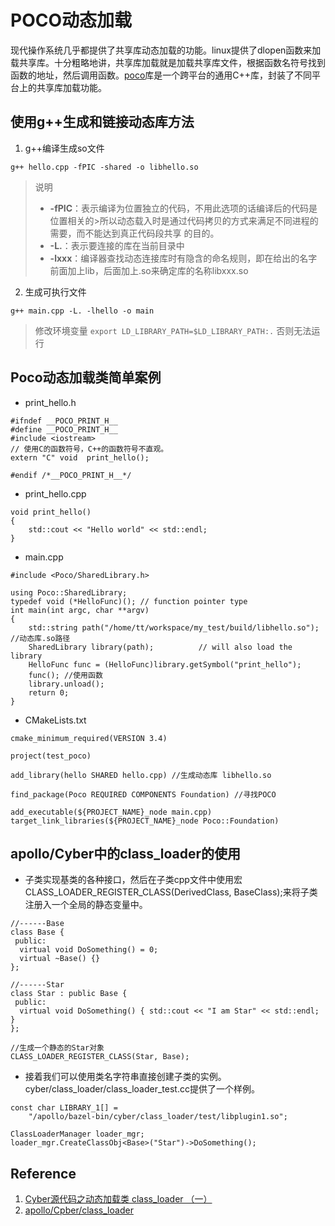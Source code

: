 # POCO动态加载
现代操作系统几乎都提供了共享库动态加载的功能。linux提供了dlopen函数来加载共享库。十分粗略地讲，共享库加载就是加载共享库文件，根据函数名符号找到函数的地址，然后调用函数。[poco](https://github.com/pocoproject/poco.git)库是一个跨平台的通用C++库，封装了不同平台上的共享库加载功能。

## 使用g++生成和链接动态库方法
1. g++编译生成so文件
```
g++ hello.cpp -fPIC -shared -o libhello.so
```
> 说明
> * **-fPIC**：表示编译为位置独立的代码，不用此选项的话编译后的代码是位置相关的>所以动态载入时是通过代码拷贝的方式来满足不同进程的需要，而不能达到真正代码段共享
的目的。  
> * **-L.**：表示要连接的库在当前目录中  
> * **-lxxx**：编译器查找动态连接库时有隐含的命名规则，即在给出的名字前面加上lib，后面加上.so来确定库的名称libxxx.so 

2. 生成可执行文件
```
g++ main.cpp -L. -lhello -o main
```
> 修改环境变量 `export LD_LIBRARY_PATH=$LD_LIBRARY_PATH:.` 否则无法运行

## Poco动态加载类简单案例
* print_hello.h
```
#ifndef __POCO_PRINT_H__
#define __POCO_PRINT_H__
#include <iostream>
// 使用C的函数符号，C++的函数符号不直观。
extern "C" void  print_hello();

#endif /*__POCO_PRINT_H__*/
```

* print_hello.cpp
```
void print_hello()
{
    std::cout << "Hello world" << std::endl;
}
```

* main.cpp
```
#include <Poco/SharedLibrary.h>

using Poco::SharedLibrary;
typedef void (*HelloFunc)(); // function pointer type
int main(int argc, char **argv)
{
    std::string path("/home/tt/workspace/my_test/build/libhello.so"); //动态库.so路径
    SharedLibrary library(path);          // will also load the library
    HelloFunc func = (HelloFunc)library.getSymbol("print_hello");
    func(); //使用函数
    library.unload();
    return 0;
}
```

* CMakeLists.txt
```
cmake_minimum_required(VERSION 3.4)

project(test_poco)

add_library(hello SHARED hello.cpp) //生成动态库 libhello.so

find_package(Poco REQUIRED COMPONENTS Foundation) //寻找POCO

add_executable(${PROJECT_NAME}_node main.cpp)
target_link_libraries(${PROJECT_NAME}_node Poco::Foundation)
```
## apollo/Cyber中的class_loader的使用
* 子类实现基类的各种接口，然后在子类cpp文件中使用宏CLASS_LOADER_REGISTER_CLASS(DerivedClass, BaseClass);来将子类注册入一个全局的静态变量中。
```
//------Base
class Base {
 public:
  virtual void DoSomething() = 0;
  virtual ~Base() {}
};

//------Star
class Star : public Base {
 public:
  virtual void DoSomething() { std::cout << "I am Star" << std::endl; }
};

//生成一个静态的Star对象 
CLASS_LOADER_REGISTER_CLASS(Star, Base);
```

* 接着我们可以使用类名字符串直接创建子类的实例。cyber/class_loader/class_loader_test.cc提供了一个样例。
```
const char LIBRARY_1[] =
    "/apollo/bazel-bin/cyber/class_loader/test/libplugin1.so";

ClassLoaderManager loader_mgr;
loader_mgr.CreateClassObj<Base>("Star")->DoSomething();
```

## Reference
1. [Cyber源代码之动态加载类 class_loader （一）](https://tao-fu.gitee.io/2020/12/05/%E6%9C%BA%E5%99%A8%E4%BA%BA%E6%9E%B6%E6%9E%84/cyber_class_loader_01/#more)
2. [apollo/Cpber/class_loader](https://github.com/ApolloAuto/apollo/tree/master/cyber/class_loader)